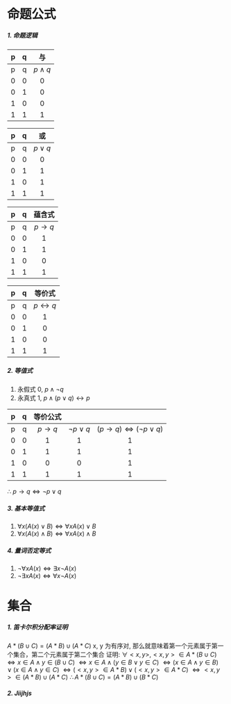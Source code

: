 # 命题公式 
#####  1. 命题逻辑
   
|  p  |  q  |      与      |
|:---:|:---:|:------------:|
|  p  |  q  | $p \wedge q$ |
|  0  |  0  |      0       |
|  0  |  1  |      0       |
|  1  |  0  |      0       |
|  1  |  1  |      1       |
    
|  p  |  q  |     或     |
|:---:|:---:|:----------:|
|  p  |  q  | $p \vee q$ |
|  0  |  0  |     0      |
|  0  |  1  |     1      |
|  1  |  0  |     1      |
|  1  |  1  |     1      |

|  p  |  q  |      蕴含式      |
|:---:|:---:|:----------------:|
|  p  |  q  | $p\rightarrow q$ |
|  0  |  0  |        1         |
|  0  |  1  |        1         |
|  1  |  0  |        0         |
|  1  |  1  |        1         |

|  p  |  q  |        等价式        |
|:---:|:---:|:--------------------:|
|  p  |  q  | $p\leftrightarrow q$ |
|  0  |  0  |          1           |
|  0  |  1  |          0           |
|  1  |  0  |          0           |
|  1  |  1  |          1           |

##### 2. 等值式
1. 永假式 0,  $p \wedge \neg q$
2. 永真式 1,  $p \wedge (p\vee q) \leftrightarrow p$ 
  
 |  p  |  q  |     等价公式     |                 |                                                          |
 |:---:|:---:|:----------------:|:---------------:|:--------------------------------------------------------:|
 |  p  |  q  | $p\rightarrow q$ | $\neg p \vee q$ | $( p \rightarrow q) \Longleftrightarrow (\neg p \vee q)$ |
 |  0  |  0  |        1         |        1        |                            1                             |
 |  0  |  1  |        1         |        1        |                            1                             |
 |  1  |  0  |        0         |        0        |                            1                             |
 |  1  |  1  |        1         |        1        |                            1                             |
$\therefore$  $p \rightarrow q \Longleftrightarrow \neg p \vee q$

##### 3. 基本等值式
1. $\forall x (A (x) \vee B) \Longleftrightarrow \forall x A (x) \vee B$ 
2. $\forall x (A (x) \wedge B) \Longleftrightarrow \forall x A (x) \wedge B$
   
##### 4. 量词否定等式
1. $\neg \forall xA (x) \Longleftrightarrow \exists x \neg A (x)$
2. $\neg \exists xA (x) \Longleftrightarrow \forall x \neg A (x)$
   
# 集合
##### 1. 笛卡尔积分配率证明
$A*(B \cup C ) = (A*B) \cup (A*C)$
x, y 为有序对, 那么就意味着第一个元素属于第一个集合，第二个元素属于第二个集合
证明: $\forall<x, y>, <x, y> \in A*(B \cup C)$
$\Longleftrightarrow x \in A \wedge y \in (B \cup C)$
$\Longleftrightarrow x \in A \wedge (y \in B \vee y \in C)$
$\Longleftrightarrow (x \in A \wedge y \in B) \vee (x \in A \wedge y \in C)$
$\Longleftrightarrow (<x, y> \in A*B) \vee (<x, y> \in A * C)$
$\Longleftrightarrow <x, y> \in (A*B) \cup (A*C)$
$\therefore A*(B \cup C) = (A*B) \cup (B*C)$

##### 2. Jiijhjs
